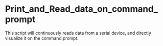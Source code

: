 # Print_and_Read_data_on_command_prompt
This script will continuously reads data from a serial device, and directly visualize it on the command prompt.
